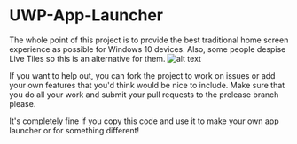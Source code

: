 # UWP-App-Launcher
The whole point of this project is to provide the best traditional home screen experience as possible for Windows 10 devices. Also, some people despise Live Tiles so this is an alternative for them. 
![alt text](https://github.com/colinkiama/UWP-App-Launcher/blob/master/appLauncherDemo.gif "Logo Title Text 1")

If you want to help out, you can fork the project to work on issues or add your own features that you'd think would be nice to include. Make sure that you do all your work and submit your pull requests to the prelease branch please.

It's completely fine if you copy this code and use it to make your own app launcher or for something different!

